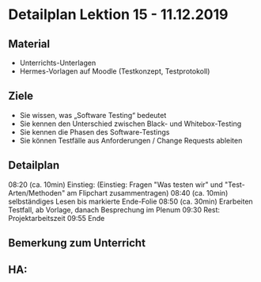 Detailplan Lektion 15 - 11.12.2019
============================================

Material
--------

* Unterrichts-Unterlagen
* Hermes-Vorlagen auf Moodle (Testkonzept, Testprotokoll)

Ziele
-----
* Sie wissen, was „Software Testing“ bedeutet
* Sie kennen den Unterschied zwischen Black- und Whitebox-Testing
* Sie kennen die Phasen des Software-Testings
* Sie können Testfälle aus Anforderungen / Change Requests ableiten

Detailplan
----------

08:20 (ca. 10min) Einstieg: (Einstieg: Fragen "Was testen wir" und "Test-Arten/Methoden" am Flipchart zusammentragen)
08:40 (ca. 10min) selbständiges Lesen bis markierte Ende-Folie
08:50 (ca. 30min) Erarbeiten Testfall, ab Vorlage, danach Besprechung im Plenum
09:30 Rest: Projektarbeitszeit
09:55 Ende

Bemerkung zum Unterricht
------------------------


HA:
-----

